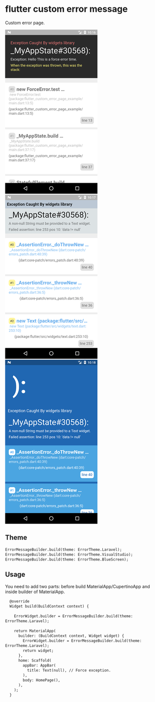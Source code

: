 # flutter custom error message

Custom error page.

![Screenshot](screenshot/1.png)
![Screenshot](screenshot/2.png)
![Screenshot](screenshot/3.png)

## Theme
```
ErrorMessageBuilder.build(theme: ErrorTheme.Laravel);
ErrorMessageBuilder.build(theme: ErrorTheme.VisualStudio);
ErrorMessageBuilder.build(theme: ErrorTheme.BlueScreen);
```


## Usage
You need to add two parts: before build MaterialApp/CupertinoApp and inside builder of MaterialApp.
```
  @override
  Widget build(BuildContext context) {

    ErrorWidget.builder = ErrorMessageBuilder.build(theme: ErrorTheme.Laravel);

    return MaterialApp(
      builder: (BuildContext context, Widget widget) {
        ErrorWidget.builder = ErrorMessageBuilder.build(theme: ErrorTheme.Laravel);
        return widget;
      },
      home: Scaffold(
        appBar: AppBar(
          title: Text(null), // Force exception.
        ),
        body: HomePage(),
      ),
    );
  }
```


